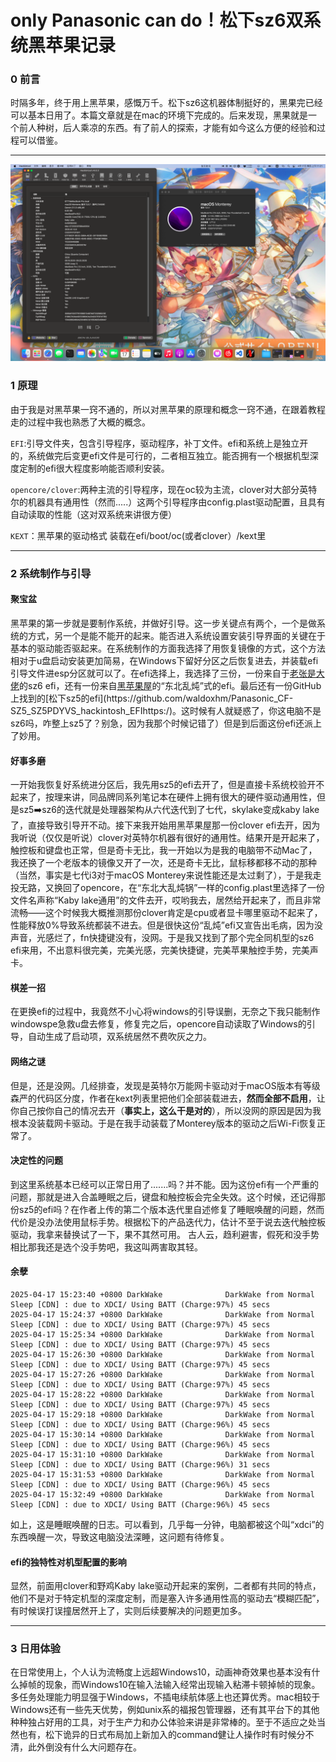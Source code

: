 # only Panasonic can do！松下sz6双系统黑苹果记录

### 0 前言

时隔多年，终于用上黑苹果，感慨万千。松下sz6这机器体制挺好的，黑果完已经可以基本日用了。本篇文章就是在mac的环境下完成的。后来发现，黑果就是一个前人种树，后人乘凉的东西。有了前人的探索，才能有如今这么方便的经验和过程可以借鉴。

---

![](/img1/22.png)

### 1 原理

由于我是对黑苹果一窍不通的，所以对黑苹果的原理和概念一窍不通，在跟着教程走的过程中我也熟悉了大概的概念。

`EFI`:引导文件夹，包含引导程序，驱动程序，补丁文件。efi和系统上是独立开的，系统做完后变更efi文件是可行的，二者相互独立。能否拥有一个根据机型深度定制的efi很大程度影响能否顺利安装。

`opencore/clover`:两种主流的引导程序，现在oc较为主流，clover对大部分英特尔的机器具有通用性（然而.....）这两个引导程序由config.plast驱动配置，且具有自动读取的性能（这对双系统来讲很方便）

`KEXT`：黑苹果的驱动格式 装载在efi/boot/oc(或者clover）/kext里

---

### 2 系统制作与引导

#### 聚宝盆

黑苹果的第一步就是要制作系统，并做好引导。这一步关键点有两个，一个是做系统的方式，另一个是能不能开的起来。能否进入系统设置安装引导界面的关键在于基本的驱动能否驱起来。在系统制作的方面我选择了用恢复镜像的方式，这个方法相对于u盘启动安装更加简易，在Windows下留好分区之后恢复进去，并装载efi引导文件进esp分区就可以了。在efi选择上，我选择了三份，一份来自于[老张是大佬](https://space.bilibili.com/3070996)的sz6 efi，还有一份来自[黑苹果屋](https://space.bilibili.com/346147710?)的“东北乱炖”式的efi。最后还有一份GitHub上找到的[松下sz5的efi](https://github.com/waldoxhm/Panasonic_CF-SZ5_SZ5PDYVS_hackintosh_EFIhttps:/)。这时候有人就疑惑了，你这电脑不是sz6吗，咋整上sz5了？别急，因为我那个时候记错了）但是到后面这份efi还派上了妙用。

#### 好事多磨

一开始我恢复好系统进分区后，我先用sz5的efi去开了，但是直接卡系统校验开不起来了，按理来讲，同品牌同系列笔记本在硬件上拥有很大的硬件驱动通用性，但是sz5➡️sz6的迭代就是处理器架构从六代迭代到了七代，skylake变成kaby lake了，直接导致引导开不动。接下来我开始用黑苹果屋那一份clover efi去开，因为我听说（仅仅是听说）clover对英特尔机器有很好的通用性。结果开是开起来了，触控板和键盘也正常，但是奇卡无比，我一开始以为是我的电脑带不动Mac了，我还换了一个老版本的镜像又开了一次，还是奇卡无比，鼠标移都移不动的那种（当然，事实是七代i3对于macOS Monterey来说性能还是太过剩了），于是我走投无路，又换回了opencore，在“东北大乱炖锅”一样的config.plast里选择了一份文件名声称“Kaby lake通用”的文件去开，哎哟我去，居然给开起来了，而且非常流畅——这个时候我大概推测那份clover肯定是cpu或者显卡哪里驱动不起来了，性能释放0%导致系统都装不进去。但是很快这份“乱炖”efi又宣告出毛病，因为没声音，光感烂了，fn快捷键没有，没网。于是我又找到了那个完全同机型的sz6 efi来用，不出意料很完美，完美光感，完美快捷键，完美苹果触控手势，完美声卡。

#### 棋差一招

在更换efi的过程中，我竟然不小心将windows的引导误删，无奈之下我只能制作windowspe急救u盘去修复，修复完之后，opencore自动读取了Windows的引导，自动生成了启动项，双系统居然不费吹灰之力。

#### 网络之谜

但是，还是没网。几经排查，发现是英特尔万能网卡驱动对于macOS版本有等级森严的代码区分度，作者在kext列表里把他们全部装载进去，**然而全部不启用**，让你自己按你自己的情况去开（**事实上，这么干是对的**），所以没网的原因是因为我根本没装载网卡驱动。于是在我手动装载了Monterey版本的驱动之后Wi-Fi恢复正常了。

#### 决定性的问题

到这里系统基本已经可以正常日用了.......吗？并不能。因为这份efi有一个严重的问题，那就是进入合盖睡眠之后，键盘和触控板会完全失效。这个时候，还记得那份sz5的efi吗？在作者上传的第二个版本迭代里自述修复了睡眠唤醒的问题，然而代价是没办法使用鼠标手势。根据松下的产品迭代力，估计不至于说去迭代触控板驱动，我拿来替换试了一下，果不其然可用。 古人云，趋利避害，假死和没手势相比那我还是选个没手势吧，我这叫两害取其轻。

#### 余孽

```
2025-04-17 15:23:40 +0800 DarkWake            	DarkWake from Normal Sleep [CDN] : due to XDCI/ Using BATT (Charge:97%) 45 secs   
2025-04-17 15:24:37 +0800 DarkWake            	DarkWake from Normal Sleep [CDN] : due to XDCI/ Using BATT (Charge:97%) 45 secs   
2025-04-17 15:25:34 +0800 DarkWake            	DarkWake from Normal Sleep [CDN] : due to XDCI/ Using BATT (Charge:97%) 45 secs   
2025-04-17 15:26:30 +0800 DarkWake            	DarkWake from Normal Sleep [CDN] : due to XDCI/ Using BATT (Charge:97%) 45 secs   
2025-04-17 15:27:26 +0800 DarkWake            	DarkWake from Normal Sleep [CDN] : due to XDCI/ Using BATT (Charge:97%) 45 secs   
2025-04-17 15:28:22 +0800 DarkWake            	DarkWake from Normal Sleep [CDN] : due to XDCI/ Using BATT (Charge:97%) 45 secs   
2025-04-17 15:29:18 +0800 DarkWake            	DarkWake from Normal Sleep [CDN] : due to XDCI/ Using BATT (Charge:96%) 45 secs   
2025-04-17 15:30:14 +0800 DarkWake            	DarkWake from Normal Sleep [CDN] : due to XDCI/ Using BATT (Charge:96%) 45 secs   
2025-04-17 15:31:10 +0800 DarkWake            	DarkWake from Normal Sleep [CDN] : due to XDCI/ Using BATT (Charge:96%) 31 secs   
2025-04-17 15:31:53 +0800 DarkWake            	DarkWake from Normal Sleep [CDN] : due to XDCI/ Using BATT (Charge:96%) 45 secs   
2025-04-17 15:32:49 +0800 DarkWake            	DarkWake from Normal Sleep [CDN] : due to XDCI/ Using BATT (Charge:96%) 45 secs   
```

如上，这是睡眠唤醒的日志。可以看到，几乎每一分钟，电脑都被这个叫“xdci”的东西唤醒一次，导致这电脑没法深睡，这问题有待修复。

#### efi的独特性对机型配置的影响

显然，前面用clover和野鸡Kaby lake驱动开起来的案例，二者都有共同的特点，他们不是对于特定机型的深度定制，而是塞入许多通用性高的驱动去“模糊匹配”，有时候误打误撞居然开上了，实则后续要解决的问题更加多。

---

### 3 日用体验

在日常使用上，个人认为流畅度上远超Windows10，动画神奇效果也基本没有什么掉帧的现象，而Windows10在输入法输入经常出现输入粘滞卡顿掉帧的现象。多任务处理能力明显强于Windows，不插电续航体感上也还算优秀。mac相较于Windows还有一些先天优势，例如unix系的福报包管理器，还有其平台下的其他种种独占好用的工具，对于生产力和办公体验来讲是非常棒的。至于不适应之处当然也有，松下诡异的日式布局加上新加入的command健让人操作时有时候分不清，此外倒没有什么大问题存在。

